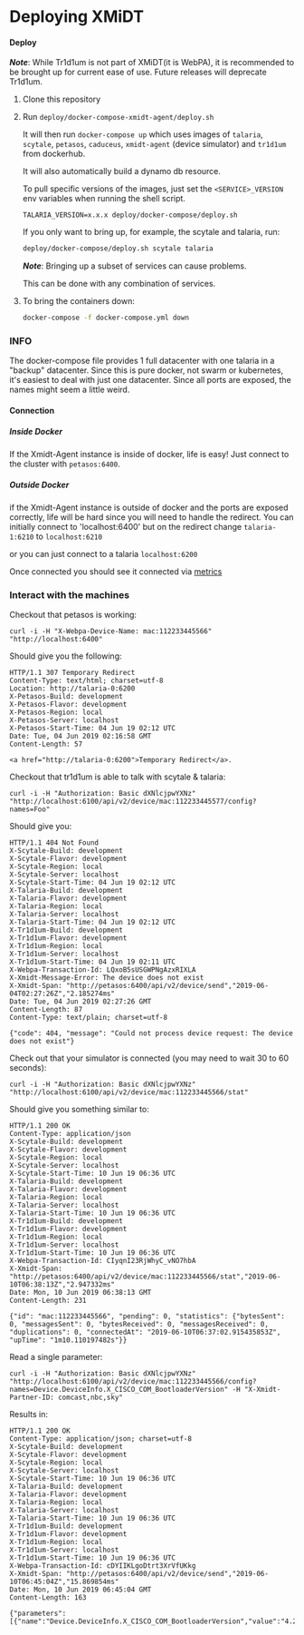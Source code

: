 # Deploying XMiDT

#### Deploy
_**Note**_: While Tr1d1um is not part of XMiDT(it is WebPA), it is recommended to be
brought up for current ease of use. Future releases will deprecate Tr1d1um.

1. Clone this repository

2. Run `deploy/docker-compose-xmidt-agent/deploy.sh`  

    It will then run `docker-compose up` which uses images of `talaria`, `scytale`, `petasos`, `caduceus`, `xmidt-agent` (device simulator) and `tr1d1um` from dockerhub. 

    It will also automatically build a dynamo db resource. 

    To pull specific versions of the images, just set the `<SERVICE>_VERSION` env variables when running the shell script.

    ```
    TALARIA_VERSION=x.x.x deploy/docker-compose/deploy.sh
    ```

    If you only want to bring up, for example, the scytale and talaria, run:
    ```bash
    deploy/docker-compose/deploy.sh scytale talaria
    ```
    _**Note**_: Bringing up a subset of services can cause problems.
    
    This can be done with any combination of services.

3. To bring the containers down:
   ```bash
   docker-compose -f docker-compose.yml down
   ```

### INFO
The docker-compose file provides 1 full datacenter with one talaria in a "backup"
datacenter. Since this is pure docker, not swarm or kubernetes, it's easiest to
deal with just one datacenter. Since all ports are exposed, the names might seem a little weird.

#### Connection
##### Inside Docker
If the Xmidt-Agent instance is inside of docker, life is easy! Just connect to the cluster with `petasos:6400`.

##### Outside Docker
if the Xmidt-Agent instance is outside of docker and the ports are exposed correctly, life
will be hard since you will need to handle the redirect.
You can initially connect to 'localhost:6400' but on the redirect change `talaria-1:6210` to `localhost:6210`

or you can just connect to a talaria `localhost:6200`

Once connected you should see it connected via [metrics](http://localhost:9090/graph?g0.range_input=1h&g0.expr=xmidt_talaria_device_count&g0.tab=0)

### Interact with the machines

Checkout that petasos is working:
```
curl -i -H "X-Webpa-Device-Name: mac:112233445566" "http://localhost:6400"
```

Should give you the following:
```
HTTP/1.1 307 Temporary Redirect
Content-Type: text/html; charset=utf-8
Location: http://talaria-0:6200
X-Petasos-Build: development
X-Petasos-Flavor: development
X-Petasos-Region: local
X-Petasos-Server: localhost
X-Petasos-Start-Time: 04 Jun 19 02:12 UTC
Date: Tue, 04 Jun 2019 02:16:58 GMT
Content-Length: 57

<a href="http://talaria-0:6200">Temporary Redirect</a>.
```

Checkout that tr1d1um is able to talk with scytale & talaria:
```
curl -i -H "Authorization: Basic dXNlcjpwYXNz" "http://localhost:6100/api/v2/device/mac:112233445577/config?names=Foo"
```

Should give you:
```
HTTP/1.1 404 Not Found
X-Scytale-Build: development
X-Scytale-Flavor: development
X-Scytale-Region: local
X-Scytale-Server: localhost
X-Scytale-Start-Time: 04 Jun 19 02:12 UTC
X-Talaria-Build: development
X-Talaria-Flavor: development
X-Talaria-Region: local
X-Talaria-Server: localhost
X-Talaria-Start-Time: 04 Jun 19 02:12 UTC
X-Tr1d1um-Build: development
X-Tr1d1um-Flavor: development
X-Tr1d1um-Region: local
X-Tr1d1um-Server: localhost
X-Tr1d1um-Start-Time: 04 Jun 19 02:11 UTC
X-Webpa-Transaction-Id: LQxoB5sUSGWPNgAzxRIXLA
X-Xmidt-Message-Error: The device does not exist
X-Xmidt-Span: "http://petasos:6400/api/v2/device/send","2019-06-04T02:27:26Z","2.185274ms"
Date: Tue, 04 Jun 2019 02:27:26 GMT
Content-Length: 87
Content-Type: text/plain; charset=utf-8

{"code": 404, "message": "Could not process device request: The device does not exist"}
```

Check out that your simulator is connected (you may need to wait 30 to 60 seconds):

```
curl -i -H "Authorization: Basic dXNlcjpwYXNz" "http://localhost:6100/api/v2/device/mac:112233445566/stat"
```

Should give you something similar to:

```
HTTP/1.1 200 OK
Content-Type: application/json
X-Scytale-Build: development
X-Scytale-Flavor: development
X-Scytale-Region: local
X-Scytale-Server: localhost
X-Scytale-Start-Time: 10 Jun 19 06:36 UTC
X-Talaria-Build: development
X-Talaria-Flavor: development
X-Talaria-Region: local
X-Talaria-Server: localhost
X-Talaria-Start-Time: 10 Jun 19 06:36 UTC
X-Tr1d1um-Build: development
X-Tr1d1um-Flavor: development
X-Tr1d1um-Region: local
X-Tr1d1um-Server: localhost
X-Tr1d1um-Start-Time: 10 Jun 19 06:36 UTC
X-Webpa-Transaction-Id: CIyqnI23RjWhyC_vNO7hbA
X-Xmidt-Span: "http://petasos:6400/api/v2/device/mac:112233445566/stat","2019-06-10T06:38:13Z","2.947332ms"
Date: Mon, 10 Jun 2019 06:38:13 GMT
Content-Length: 231

{"id": "mac:112233445566", "pending": 0, "statistics": {"bytesSent": 0, "messagesSent": 0, "bytesReceived": 0, "messagesReceived": 0, "duplications": 0, "connectedAt": "2019-06-10T06:37:02.915435853Z", "upTime": "1m10.110197482s"}}
```

Read a single parameter:

```
curl -i -H "Authorization: Basic dXNlcjpwYXNz" "http://localhost:6100/api/v2/device/mac:112233445566/config?names=Device.DeviceInfo.X_CISCO_COM_BootloaderVersion" -H "X-Xmidt-Partner-ID: comcast,nbc,sky"
```

Results in:
```
HTTP/1.1 200 OK
Content-Type: application/json; charset=utf-8
X-Scytale-Build: development
X-Scytale-Flavor: development
X-Scytale-Region: local
X-Scytale-Server: localhost
X-Scytale-Start-Time: 10 Jun 19 06:36 UTC
X-Talaria-Build: development
X-Talaria-Flavor: development
X-Talaria-Region: local
X-Talaria-Server: localhost
X-Talaria-Start-Time: 10 Jun 19 06:36 UTC
X-Tr1d1um-Build: development
X-Tr1d1um-Flavor: development
X-Tr1d1um-Region: local
X-Tr1d1um-Server: localhost
X-Tr1d1um-Start-Time: 10 Jun 19 06:36 UTC
X-Webpa-Transaction-Id: cDYIIKLgoDtrt3XrVfUKkg
X-Xmidt-Span: "http://petasos:6400/api/v2/device/send","2019-06-10T06:45:04Z","15.869854ms"
Date: Mon, 10 Jun 2019 06:45:04 GMT
Content-Length: 163

{"parameters":[{"name":"Device.DeviceInfo.X_CISCO_COM_BootloaderVersion","value":"4.2.0.45","dataType":0,"parameterCount":1,"message":"Success"}],"statusCode":200}
```

